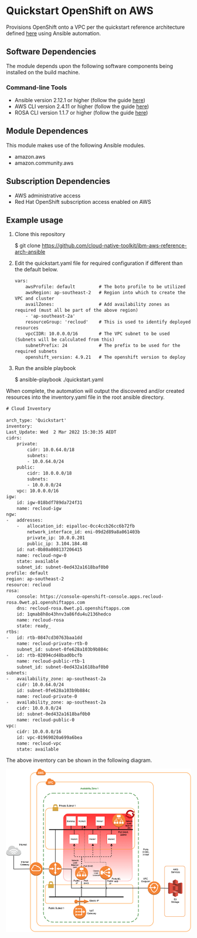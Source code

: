 # Quickstart OpenShift on AWS

Provisions OpenShift onto a VPC per the quickstart reference architecture defined [here](https://github.com/cloud-native-toolkit/automation-solutions/blob/aws-ref-arch-entry/architectures/awscloud.md) using Ansible automation.

## Software Dependencies

The module depends upon the following software components being installed on the build machine.

### Command-line Tools

- Ansible version 2.12.1 or higher (follow the guide [here](https://docs.ansible.com/ansible/latest/installation_guide/intro_installation.html))
- AWS CLI version 2.4.11 or higher (follow the guide [here](https://docs.aws.amazon.com/cli/latest/userguide/cli-chap-welcome.html))
- ROSA CLI version 1.1.7 or higher (follow the guide [here](https://docs.openshift.com/rosa/rosa_getting_started/rosa-installing-rosa.html))

## Module Dependences

This module makes use of the following Ansible modules.

- amazon.aws
- amazon.community.aws

## Subscription Dependencies

- AWS administrative access
- Red Hat OpenShift subscription access enabled on AWS

## Example usage

1. Clone this repository

    $ git clone https://github.com/cloud-native-toolkit/ibm-aws-reference-arch-ansible

1. Edit the quickstart.yaml file for required configuration if different than the default below.

    ```
    vars:
        awsProfile: default         # The boto profile to be utilized
        awsRegion: ap-southeast-2   # Region into which to create the VPC and cluster
        availZones:                 # Add availability zones as required (must all be part of the above region)
        - 'ap-southeast-2a'
        resourceGroup: 'recloud'    # This is used to identify deployed resources
        vpcCIDR: 10.0.0.0/16        # The VPC subnet to be used (Subnets will be calculated from this)
        subnetPrefix: 24            # The prefix to be used for the required subnets
        openshift_version: 4.9.21   # The openshift version to deploy

1. Run the ansible playbook

    $ ansible-playbook ./quickstart.yaml

When complete, the automation will output the discovered and/or created resources into the inventory.yaml file in the root ansible directory.

    # Cloud Inventory

    arch_type: 'Quickstart'
    inventory:
    Last_Update: Wed  2 Mar 2022 15:30:35 AEDT
    cidrs:
        private:
            cidr: 10.0.64.0/18
            subnets:
            - 10.0.64.0/24
        public:
            cidr: 10.0.0.0/18
            subnets:
            - 10.0.0.0/24
        vpc: 10.0.0.0/16
    igw:
        id: igw-018bdf789da724f31
        name: recloud-igw
    ngw:
    -   addresses:
        -   allocation_id: eipalloc-0cc4ccb26cc6b72fb
            network_interface_id: eni-09d2d89a8a061403b
            private_ip: 10.0.0.201
            public_ip: 3.104.184.48
        id: nat-0b80a808137206415
        name: recloud-ngw-0
        state: available
        subnet_id: subnet-0ed432a1618baf0b0
    profile: default
    region: ap-southeast-2
    resource: recloud
    rosa:
        console: https://console-openshift-console.apps.recloud-rosa.0wet.p1.openshiftapps.com
        dns: recloud-rosa.0wet.p1.openshiftapps.com
        id: 1qmab8h8o43hnv3a86fdu4u2136hedco
        name: recloud-rosa
        state: ready_
    rtbs:
    -   id: rtb-0847cd30763baa1dd
        name: recloud-private-rtb-0
        subnet_id: subnet-0fe628a103b9b884c
    -   id: rtb-02094cd48bad0bcfb
        name: recloud-public-rtb-1
        subnet_id: subnet-0ed432a1618baf0b0
    subnets:
    -   availability_zone: ap-southeast-2a
        cidr: 10.0.64.0/24
        id: subnet-0fe628a103b9b884c
        name: recloud-private-0
    -   availability_zone: ap-southeast-2a
        cidr: 10.0.0.0/24
        id: subnet-0ed432a1618baf0b0
        name: recloud-public-0
    vpc:
        cidr: 10.0.0.0/16
        id: vpc-01969020a699a6bea
        name: recloud-vpc
        state: available


The above inventory can be shown in the following diagram.

![Quickstart AWS OpenShift Architecture](../static/qs-arch.png)